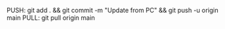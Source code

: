 PUSH:  git add . && git commit -m "Update from PC" && git push -u origin main
PULL: git pull origin main
